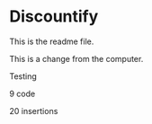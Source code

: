 # Discountify

This is the readme file. 

This is a change from the computer.



Testing




9 code



















20 insertions

